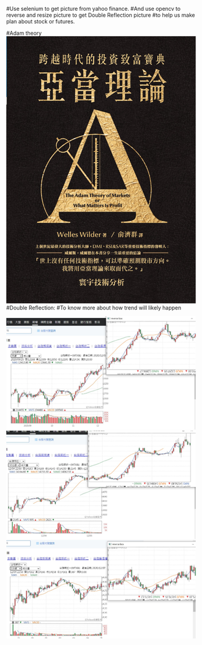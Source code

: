 #Use selenium to get picture from yahoo finance.
#And use opencv to  reverse and resize picture to get Double Reflection picture
#to help us make plan about stock or futures.
  

#Adam theory 
![image](https://github.com/thumb168888/-Adam-double-reflection/blob/main/adamtheory.jpg)
#Double Reflection: 
#To know more about how trend will likely happen 

![image](https://github.com/thumb168888/-Adam-double-reflection/blob/main/messageImage_1607162624090.jpg)
![image](https://github.com/thumb168888/-Adam-double-reflection/blob/main/messageImage_1607162662692.jpg)
![image](https://github.com/thumb168888/-Adam-double-reflection/blob/main/messageImage_1607162696344.jpg)
